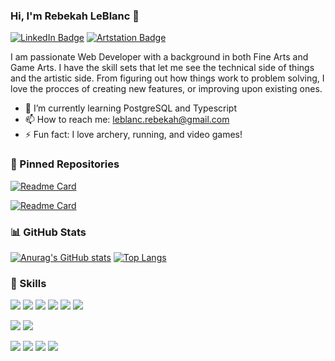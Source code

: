 ### Hi, I'm Rebekah LeBlanc 👋

<!-- [![Visits Badge](https://badges.pufler.dev/visits/R-LeBlanc/R-LeBlanc)]  -->
[![LinkedIn Badge](https://img.shields.io/badge/LinkedIn-Profile-informational?style=for-the-badge&logo=linkedin&logoColor=white&color=4AB197)](https://www.linkedin.com/in/rebekahleblanc/) [![Artstation Badge](https://img.shields.io/badge/Artstation-Profile-informational?style=for-the-badge&logo=artstation&logoColor=white&color=4AB197)](https://www.artstation.com/rebekahleblanc)

I am passionate Web Developer with a background in both Fine Arts and Game Arts. I have the skill sets that let
me see the technical side of things and the artistic side.
From figuring out how things work to problem solving, I love the procces of creating new 
features, or improving upon existing ones.

- 🌱 I’m currently learning PostgreSQL and Typescript
- 📫 How to reach me: leblanc.rebekah@gmail.com
- ⚡ Fun fact: I love archery, running, and video games!


 ### :pushpin: Pinned Repositories

[![Readme Card](https://github-readme-stats.vercel.app/api/pin/?username=R-LeBlanc&repo=Final-Project&theme=tokyonight)](https://github.com/R-LeBlanc/Final-Project)

[![Readme Card](https://github-readme-stats.vercel.app/api/pin/?username=R-LeBlanc&repo=ECommerce-Group-Project&theme=tokyonight)](https://github.com/R-LeBlanc/ECommerce-Group-Project)

 ### :bar_chart: GitHub Stats
 
 [![Anurag's GitHub stats](https://github-readme-stats.vercel.app/api?username=R-LeBlanc&show_icons=true&theme=tokyonight&count_private=true)](https://github.com/R-LeBlanc) [![Top Langs](https://github-readme-stats.vercel.app/api/top-langs/?username=R-LeBlanc&theme=tokyonight&layout=compact)](https://github.com/R-LeBlanc)


###  :bow_and_arrow: Skills

![](https://img.shields.io/badge/Code-React-informational?style=for-the-badge&logo=react&logoColor=white&color=4AB197)
![](https://img.shields.io/badge/Code-JavaScript-informational?style=for-the-badge&logo=javascript&logoColor=white&color=4AB197)
![](https://img.shields.io/badge/Code-Node.js-informational?style=for-the-badge&logo=node.js&logoColor=white&color=4AB197)
![](https://img.shields.io/badge/Code-Express-informational?style=for-the-badge&logoColor=white&color=4AB197)
![](https://img.shields.io/badge/Code-MongoDB-informational?style=for-the-badge&logo=mongodb&logoColor=white&color=4AB197)
![](https://img.shields.io/badge/Code-HTML-informational?style=for-the-badge&logo=html&logoColor=white&color=4AB197)


![](https://img.shields.io/badge/Style-CSS-informational?style=for-the-badge&logo=css&logoColor=white&color=4AB197)
![](https://img.shields.io/badge/Style-BootStrap-informational?style=for-the-badge&logo=bootstrap&logoColor=white&color=4AB197)

![](https://img.shields.io/badge/Tools-NPM-informational?style=for-the-badge&logo=npm&logoColor=white&color=4AB197)
![](https://img.shields.io/badge/Tools-GitHub-informational?style=for-the-badge&logo=github&logoColor=white&color=4AB197)
![](https://img.shields.io/badge/Tools-AdobeXD-informational?style=for-the-badge&logo=adobexd&logoColor=white&color=4AB197)
![](https://img.shields.io/badge/Tools-Photoshop-informational?style=for-the-badge&logo=adobephotoshop&logoColor=white&color=4AB197)
